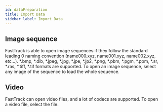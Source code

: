 ```yaml
---
id: dataPreparation
title: Import Data
sidebar_label: Import Data
---
```


## Image sequence

FastTrack is able to open image sequences if they follow the standard leading 0 naming convention (name000.xyz, name001.xyz, name002.xyz, etc...). *.bmp, *.dib, *.jpeg, *.jpg, *.jpe, *.jp2, *.png, *.pbm, *.pgm, *.ppm, *.sr, *.ras, *.tiff, *.tif formats are supported. To open an image sequence, select any image of the sequence to load the whole sequence.

## Video

FastTrack can open video files, and a lot of codecs are supported. To open a video file, select the file.
